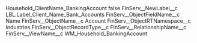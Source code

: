 <?xml version="1.0" encoding="UTF-8"?>
<CustomMetadata xmlns="http://soap.sforce.com/2006/04/metadata" xmlns:xsi="http://www.w3.org/2001/XMLSchema-instance" xmlns:xsd="http://www.w3.org/2001/XMLSchema">
    <label>Household_ClientName_BankingAccount</label>
    <protected>false</protected>
    <values>
        <field>FinServ__NewLabel__c</field>
        <value xsi:type="xsd:string">LBL.Label_Client_Name_Bank_Accounts</value>
    </values>
    <values>
        <field>FinServ__ObjectFieldName__c</field>
        <value xsi:type="xsd:string">Name</value>
    </values>
    <values>
        <field>FinServ__ObjectName__c</field>
        <value xsi:type="xsd:string">Account</value>
    </values>
    <values>
        <field>FinServ__ObjectRTNamespace__c</field>
        <value xsi:type="xsd:string">Industries</value>
    </values>
    <values>
        <field>FinServ__ObjectRecordType__c</field>
        <value xsi:nil="true"/>
    </values>
    <values>
        <field>FinServ__RelationshipName__c</field>
        <value xsi:nil="true"/>
    </values>
    <values>
        <field>FinServ__ViewName__c</field>
        <value xsi:type="xsd:string">WM_Household_BankingAccount</value>
    </values>
</CustomMetadata>
